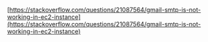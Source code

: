 
[https://stackoverflow.com/questions/21087564/gmail-smtp-is-not-working-in-ec2-instance](https://stackoverflow.com/questions/21087564/gmail-smtp-is-not-working-in-ec2-instance)

